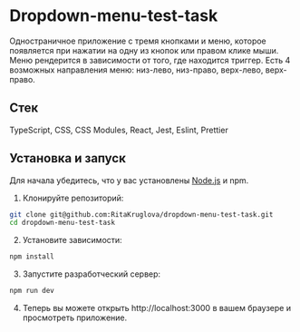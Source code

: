 # Dropdown-menu-test-task

Одностраничное приложение с тремя кнопками и меню, которое появляется при нажатии на одну из кнопок или правом клике мыши. Меню рендерится в зависимости от того, где находится триггер. Есть 4 возможных направления меню: низ-лево, низ-право, верх-лево, верх-право.

## Стек

TypeScript, CSS, CSS Modules, React, Jest, Eslint, Prettier

## Установка и запуск

Для начала убедитесь, что у вас установлены [Node.js](https://nodejs.org/en/) и npm.

1. Клонируйте репозиторий:
```bash
git clone git@github.com:RitaKruglova/dropdown-menu-test-task.git
cd dropdown-menu-test-task
```
2. Установите зависимости:
```bash
npm install
```
3. Запустите разработческий сервер:
```bash
npm run dev
```
4. Теперь вы можете открыть http://localhost:3000 в вашем браузере и просмотреть приложение.